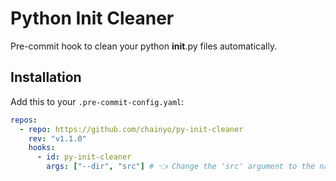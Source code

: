 # Python Init Cleaner

Pre-commit hook to clean your python __init__.py files automatically.

## Installation

Add this to your `.pre-commit-config.yaml`:

```yaml
repos:
  - repo: https://github.com/chainyo/py-init-cleaner
    rev: "v1.1.0"
    hooks:
      - id: py-init-cleaner
        args: ["--dir", "src"] # 👈 Change the 'src' argument to the name of the folder you want to check
```